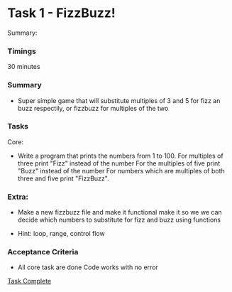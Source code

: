 # Task 1 - FizzBuzz!
Summary:
### Timings
30 minutes

### Summary
- Super simple game that will substitute multiples of 3 and 5 for fizz an buzz respectily, or fizzbuzz for multiples of the two

### Tasks
Core:
- Write a program that prints the numbers from 1 to 100. For multiples of three print "Fizz" instead of the number
For the multiples of five print "Buzz" instead of the number For numbers which are multiples of both three and five print "FizzBuzz".

### Extra:
- Make a new fizzbuzz file and make it functional make it so we we can decide which numbers to substitute for fizz and buzz using functions

- Hint: loop, range, control flow

### Acceptance Criteria
- All core task are done
Code works with no error

[Task Complete](https://github.com/MattSokol79/Python_Fizzbuzz/blob/main/fizzbuzz.py)